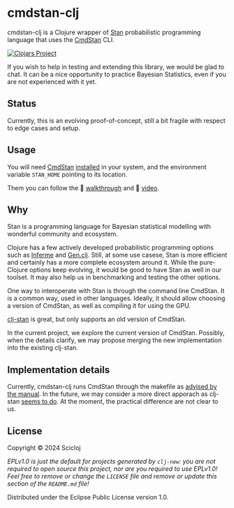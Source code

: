 # cmdstan-clj

cmdstan-clj is a Clojure wrapper of [Stan](https://mc-stan.org/) probabilistic programming language that uses the [CmdStan](https://mc-stan.org/users/interfaces/cmdstan) CLI.

[![Clojars Project](https://img.shields.io/clojars/v/org.scicloj/cmdstan-clj.svg)](https://clojars.org/org.scicloj/cmdstan-clj)

If you wish to help in testing and extending this library, we would be glad to chat. It can be a nice opportunity to practice Bayesian Statistics, even if you are not experienced with it yet.

## Status 

Currently, this is an evolving proof-of-concept, still a bit fragile with respect to edge cases and setup.

## Usage

You will need [CmdStan](https://mc-stan.org/users/interfaces/cmdstan.html) [installed](https://mc-stan.org/docs/cmdstan-guide/installation.html) in your system, and the environment variable `STAN_HOME` pointing to its location.

Them you can follow the 👣 [walkthrough](https://scicloj.github.io/cmdstan-clj) and 🎥 [video](https://www.youtube.com/watch?v=1Y89-UlG1FA).

## Why

Stan is a programming language for Bayesian statistical modelling with wonderful community and ecosystem.

Clojure has a few actively developed probabilistic programming options such as [Inferme](https://github.com/generateme/inferme) and [Gen.clj](https://github.com/probcomp/Gen.clj). Still, at some use casese, Stan is more efficient and certainly has a more complete ecosystem around it. While the pure-Clojure options keep evolving, it would be good to have Stan as well in our toolset. It may also help us in benchmarking and testing the other options.

One way to interoperate with Stan is through the command line CmdStan. It is a common way, used in other languages. Ideally, it should allow choosing a version of CmdStan, as well as compiling it for using the GPU.

[clj-stan](https://github.com/thomasathorne/clj-stan) is great, but only supports an old version of CmdStan.

In the current project, we explore the current version of CmdStan. Possibly, when the details clarify, we may propose merging the new implementation into the existing clj-stan.

## Implementation details

Currently, cmdstan-clj runs CmdStan through the makefile as [advised by the manual](https://mc-stan.org/docs/cmdstan-guide/compiling_stan_programs.html). In the future, we may consider a more direct apporach as clj-stan [seems to do](https://github.com/thomasathorne/clj-stan/blob/master/src/clj_stan/core.clj). At the moment, the practical difference are not clear to us.

## License

Copyright © 2024 Scicloj

_EPLv1.0 is just the default for projects generated by `clj-new`: you are not_
_required to open source this project, nor are you required to use EPLv1.0!_
_Feel free to remove or change the `LICENSE` file and remove or update this_
_section of the `README.md` file!_

Distributed under the Eclipse Public License version 1.0.


 
